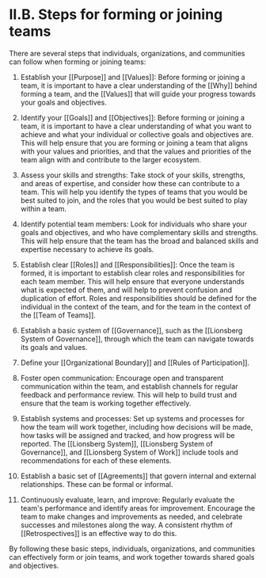 # II.B. Steps for forming or joining teams

There are several steps that individuals, organizations, and communities can follow when forming or joining teams:

1.  Establish your [[Purpose]] and [[Values]]: Before forming or joining a team, it is important to have a clear understanding of the [[Why]] behind forming a team, and the [[Values]] that will guide your progress towards your goals and objectives.
    
2.  Identify your [[Goals]] and [[Objectives]]: Before forming or joining a team, it is important to have a clear understanding of what you want to achieve and what your individual or collective goals and objectives are. This will help ensure that you are forming or joining a team that aligns with your values and priorities, and that the values and priorities of the team align with and contribute to the larger ecosystem.
    
3.  Assess your skills and strengths: Take stock of your skills, strengths, and areas of expertise, and consider how these can contribute to a team. This will help you identify the types of teams that you would be best suited to join, and the roles that you would be best suited to play within a team.
    
4.  Identify potential team members: Look for individuals who share your goals and objectives, and who have complementary skills and strengths. This will help ensure that the team has the broad and balanced skills and expertise necessary to achieve its goals.
    
5.  Establish clear [[Roles]] and [[Responsibilities]]: Once the team is formed, it is important to establish clear roles and responsibilities for each team member. This will help ensure that everyone understands what is expected of them, and will help to prevent confusion and duplication of effort. Roles and responsibilities should be defined for the individual in the context of the team, and for the team in the context of the [[Team of Teams]].
    
6.  Establish a basic system of [[Governance]], such as the [[Lionsberg System of Governance]], through which the team can navigate towards its goals and values.
    
7.  Define your [[Organizational Boundary]] and [[Rules of Participation]].
    
8.  Foster open communication: Encourage open and transparent communication within the team, and establish channels for regular feedback and performance review. This will help to build trust and ensure that the team is working together effectively.
    
9.  Establish systems and processes: Set up systems and processes for how the team will work together, including how decisions will be made, how tasks will be assigned and tracked, and how progress will be reported. The [[Lionsberg System]], [[Lionsberg System of Governance]], and [[Lionsberg System of Work]] include tools and recommendations for each of these elements.
    
10.  Establish a basic set of [[Agreements]] that govern internal and external relationships. These can be formal or informal.
    
11.  Continuously evaluate, learn, and improve: Regularly evaluate the team's performance and identify areas for improvement. Encourage the team to make changes and improvements as needed, and celebrate successes and milestones along the way. A consistent rhythm of [[Retrospectives]] is an effective way to do this.
    

By following these basic steps, individuals, organizations, and communities can effectively form or join teams, and work together towards shared goals and objectives.